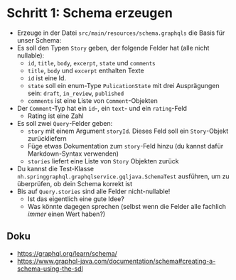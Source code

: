 # Schritt 1: Schema erzeugen

* Erzeuge in der Datei `src/main/resources/schema.graphqls` die Basis für unser Schema:
* Es soll den Typen `Story` geben, der folgende Felder hat (alle nicht nullable):
  * `id`, `title`, `body`, `excerpt`, `state` und `comments`
  * `title`, `body` und `excerpt` enthalten Texte
  * `id` ist eine Id.
  * `state` soll ein enum-Type `PulicationState` mit drei Ausprägungen sein: `draft`, `in_review`, `published`
  * `comments` ist eine Liste von `Comment`-Objekten
* Der `Comment`-Typ hat ein `id`-, ein `text`- und ein `rating`-Feld
  * Rating ist eine Zahl
* Es soll zwei `Query`-Felder geben:
  * `story` mit einem Argument `storyId`. Dieses Feld soll ein `Story`-Objekt zurückliefern
  * Füge etwas Dokumentation zum `story`-Feld hinzu (du kannst dafür Markdown-Syntax verwenden)
  * `stories` liefert eine Liste von `Story` Objekten zurück
* Du kannst die Test-Klasse `nh.springgraphql.graphqlservice.gqljava.SchemaTest` ausführen, um zu überprüfen, ob dein Schema korrekt ist
* Bis auf `Query.stories` sind alle Felder nicht-nullable!
  * Ist das eigentlich eine gute Idee? 
  * Was könnte dagegen sprechen (selbst wenn die Felder alle fachlich *immer* einen Wert haben?)


## Doku

* https://graphql.org/learn/schema/
* https://www.graphql-java.com/documentation/schema#creating-a-schema-using-the-sdl